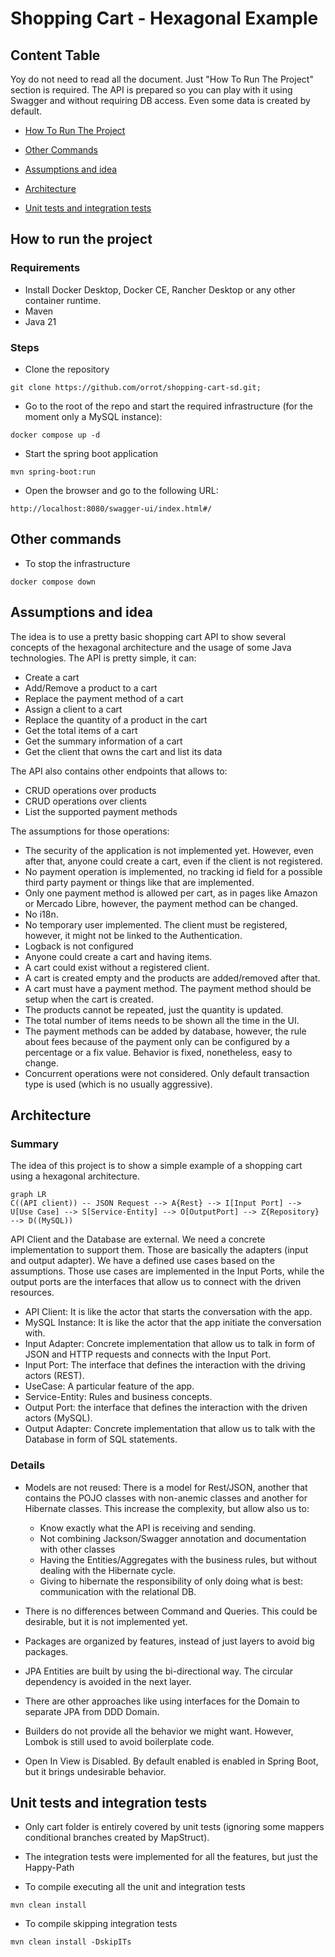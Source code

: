 #  Shopping Cart - Hexagonal Example

## Content Table

Yoy do not need to read all the document. Just "How To Run The Project" section is required.
The API is prepared so you can play with it using Swagger and without requiring DB access.
Even some data is created by default.

- [How To Run The Project](#how-to-run-the-project)

- [Other Commands](#other-commands)

- [Assumptions and idea](#assumptions-and-idea)

- [Architecture](#architecture)

- [Unit tests and integration tests](#unit-tests-and-integration-tests)

## How to run the project

### Requirements

- Install Docker Desktop, Docker CE, Rancher Desktop or any other container runtime.
- Maven
- Java 21

### Steps

- Clone the repository
```
git clone https://github.com/orrot/shopping-cart-sd.git;
``` 

- Go to the root of the repo and start the required infrastructure (for the moment only a MySQL instance):
```
docker compose up -d
```

- Start the spring boot application
```
mvn spring-boot:run
```

- Open the browser and go to the following URL:
```
http://localhost:8080/swagger-ui/index.html#/
```

## Other commands

- To stop the infrastructure
```
docker compose down
```

## Assumptions and idea

The idea is to use a pretty basic shopping cart API to show several concepts of the hexagonal architecture and the usage of some Java technologies.
The API is pretty simple, it can:

- Create a cart
- Add/Remove a product to a cart
- Replace the payment method of a cart
- Assign a client to a cart
- Replace the quantity of a product in the cart
- Get the total items of a cart
- Get the summary information of a cart
- Get the client that owns the cart and list its data

The API also contains other endpoints that allows to:
- CRUD operations over products
- CRUD operations over clients
- List the supported payment methods

The assumptions for those operations:

- The security of the application is not implemented yet. However, even after that, anyone could create a cart, even if the client is not registered.
- No payment operation is implemented, no tracking id field for a possible third party payment or things like that are implemented.
- Only one payment method is allowed per cart, as in pages like Amazon or Mercado Libre, however, the payment method can be changed.
- No i18n.
- No temporary user implemented. The client must be registered, however, it might not be linked to the Authentication.
- Logback is not configured
- Anyone could create a cart and having items. 
- A cart could exist without a registered client.
- A cart is created empty and the products are added/removed after that.
- A cart must have a payment method. The payment method should be setup when the cart is created.
- The products cannot be repeated, just the quantity is updated.
- The total number of items needs to be shown all the time in the UI.
- The payment methods can be added by database, however, the rule about fees because of the payment only can be configured by a percentage or a fix value. Behavior is fixed, nonetheless, easy to change.  
- Concurrent operations were not considered. Only default transaction type is used (which is no usually aggressive).

## Architecture

### Summary
The idea of this project is to show a simple example of a shopping cart using a hexagonal architecture.

  ```mermaid  
graph LR  
C((API client)) -- JSON Request --> A{Rest} --> I[Input Port] --> U[Use Case] --> S[Service-Entity] --> O[OutputPort] --> Z{Repository} --> D((MySQL))
```

API Client and the Database are external. We need a concrete implementation to support them.
Those are basically the adapters (input and output adapter).
We have a defined use cases based on the assumptions. Those use cases are implemented in the Input Ports, while the output ports are the interfaces that allow us to connect with the driven resources.

- API Client: It is like the actor that starts the conversation with the app.
- MySQL Instance: It is like the actor that the app initiate the conversation with.
- Input Adapter: Concrete implementation that allow us to talk in form of JSON and HTTP requests and connects with the Input Port.
- Input Port: The interface that defines the interaction with the driving actors (REST).
- UseCase: A particular feature of the app.
- Service-Entity: Rules and business concepts.
- Output Port: the interface that defines the interaction with the driven actors (MySQL).
- Output Adapter: Concrete implementation that allow us to talk with the Database in form of SQL statements.

### Details

- Models are not reused: There is a model for Rest/JSON, another that contains the POJO classes with non-anemic classes and another for Hibernate classes.
This increase the complexity, but allow also us to:

  - Know exactly what the API is receiving and sending.
  - Not combining Jackson/Swagger annotation and documentation with other classes
  - Having the Entities/Aggregates with the business rules, but without dealing with the Hibernate cycle.
  - Giving to hibernate the responsibility of only doing what is best: communication with the relational DB.

- There is no differences between Command and Queries. This could be desirable, but it is not implemented yet.
- Packages are organized by features, instead of just layers to avoid big packages.
- JPA Entities are built by using the bi-directional way. The circular dependency is avoided in the next layer.
- There are other approaches like using interfaces for the Domain to separate JPA from DDD Domain. 
- Builders do not provide all the behavior we might want. However, Lombok is still used to avoid boilerplate code.
- Open In View is Disabled. By default enabled is enabled in Spring Boot, but it brings undesirable behavior.


## Unit tests and integration tests

- Only cart folder is entirely covered by unit tests (ignoring some mappers conditional branches created by MapStruct).
- The integration tests were implemented for all the features, but just the Happy-Path


- To compile executing all the unit and integration tests
```
mvn clean install
```

- To compile skipping integration tests
```
mvn clean install -DskipITs
```